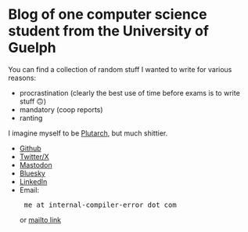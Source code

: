 # Blog of one computer science student from the University of Guelph

You can find a collection of random stuff I wanted to write for various reasons:

- procrastination (clearly the best use of time before exams is to write stuff :upside_down_face:)
- mandatory (coop reports)
- ranting

I imagine myself to be [Plutarch](https://en.wikipedia.org/wiki/Plutarch), but much shittier.

- [Github](https://github.com/Internal-Compiler-Error)
- [Twitter/X](https://twitter.com/IntrnlCmplrErr)
- [Mastodon](https://hachyderm.io/@InternalCompilerError)
- [Bluesky](https://bsky.app/profile/internal-compiler-error.com)
- [LinkedIn](https://www.linkedin.com/in/liang-wang-225607174/)
- Email: <pre> me at internal-compiler-error dot com </pre> or [mailto link](mailto:me@internal-compiler-error.com)
